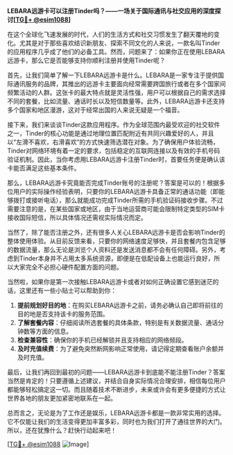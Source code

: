 **LEBARA远游卡可以注册Tinder吗？——一场关于国际通讯与社交应用的深度探讨[[TG💪+ @esim1088](https://t.me/s/esim1088)]**

在这个全球化飞速发展的时代，人们的生活方式和社交习惯发生了翻天覆地的变化。尤其是对于那些喜欢结识新朋友、探索不同文化的人来说，一款名叫Tinder的应用程序几乎成了他们的必备工具。然而，问题来了：如果你正在使用LEBARA远游卡，那么它是否能够支持你顺利注册并使用Tinder呢？

首先，让我们简单了解一下LEBARA远游卡是什么。LEBARA是一家专注于提供国际通讯服务的品牌，其推出的远游卡主要面向经常需要跨国旅行或者在多个国家间频繁活动的人群。这张卡的最大特点就是灵活性强，用户可以根据自己的需求选择不同的套餐，比如流量、通话时长以及短信数量等。此外，LEBARA远游卡还支持多个国家和地区漫游，这对于经常出国的人来说无疑是一个福音。

接下来，我们来谈谈Tinder这款应用程序。作为全球范围内最受欢迎的社交软件之一，Tinder的核心功能是通过地理位置匹配附近有共同兴趣爱好的人，并且以“左滑不喜欢，右滑喜欢”的方式快速筛选潜在对象。为了确保用户体验流畅，Tinder对网络环境有着一定的要求，包括稳定的互联网连接以及有效的手机号码验证机制。因此，当你考虑用LEBARA远游卡注册Tinder时，首要任务便是确认该卡能否满足这些基本条件。

那么，LEBARA远游卡究竟能否完成Tinder账号的注册呢？答案是可以的！根据多位用户的实际操作经验表明，只要你的LEBARA远游卡具备正常的通话功能（即能够拨打或接听电话），那么就能成功完成Tinder所需的手机验证码接收步骤。不过需要注意的是，在某些国家或地区，由于当地运营商可能会限制特定类型的SIM卡接收国际短信，所以具体情况还需视实际情况而定。

当然了，除了能否注册之外，还有很多人关心LEBARA远游卡是否会影响Tinder的整体使用体验。从目前反馈来看，只要你的网络速度足够快，并且套餐内包含足够的数据流量，那么无论是浏览个人资料还是发送消息都不会有任何障碍。另外，考虑到Tinder本身并不占用太多系统资源，即便是在低配设备上也能运行良好，所以大家完全不必担心硬件配置方面的问题。

当然啦，如果你是第一次接触LEBARA远游卡或者对如何正确设置它感到迷茫的话，这里还有一些小贴士可以帮助到你：

1. **提前规划好目的地**：在购买LEBARA远游卡之前，请务必确认自己即将前往的目的地是否支持该卡的服务范围。
2. **了解套餐内容**：仔细阅读所选套餐的具体条款，特别是有关数据流量、通话分钟数等方面的信息。
3. **检查兼容性**：确保你的手机已经解锁并且支持相应的网络频段。
4. **及时充值续费**：为了避免突然断网影响正常使用，请记得定期查看账户余额并及时充值。

最后，让我们再回到最初的问题——LEBARA远游卡到底能不能注册Tinder？答案当然是肯定的！只要遵循上述建议，并结合自身实际情况合理安排，相信每位用户都能够轻松搞定这一切。而且随着技术不断进步，未来或许会有更多便捷的方式让世界各地的朋友更加紧密地联系在一起。

总而言之，无论是为了工作还是娱乐，LEBARA远游卡都是一款非常实用的选择。它不仅能让我们的生活变得更加丰富多彩，同时也为我们打开了通往世界的大门。所以，还在犹豫什么？赶快行动起来吧！

[[TG💪+ @esim1088](https://t.me/s/esim1088) ![Image](https://i.postimg.cc/4NQfJmqS/Snipaste-2025-05-13-00-14-12.png)]